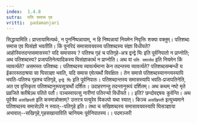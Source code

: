 ```yaml
---
index:  1.4.8
sutra:  पतिः समास एव
vritti:  padamanjari
---
```


सिद्धायामिति। प्राप्तायामित्यर्थः, न पुनर्निष्पन्नायाम्, न हि निष्पन्नायां नियमेन निवृत्तिः शक्या वक्तुम्। पतिशब्दः समास एव घिसंज्ञो भवतीति। किं पुनरिदं समासावयवस्य पतिशब्दस्य संज्ञा विधीयते? आहोस्वित्तदन्तसमासस्य? यदि समासस्य ? पतिश्च गृहं च पतिगृहे-अत्र द्वन्द्वे घिः इति पूर्वनिपातो न प्राप्नोति; अथ पतिशब्दस्य? प्रजापतिनेत्यादिकस्य घिसंज्ञाकार्थ न प्राप्नोति। अथ वा `पतिः समासेव` इति नियमेन किं व्यावर्त्यते? असमस्तः पतिशब्दः। पतिशब्दस्य व्यावर्त्यमाना केन तदन्तस्य व्यावर्त्यते? पतिशब्दसम्बन्धी य ईकारस्तदाश्रया सा घिसञ्ज्ञा भवति, यदि समास एवेत्यर्थो विवक्षितः। तेन समासे पतिशब्दस्यानन्त्यस्यापि भवति-पतिश्च गृहश्च पतिगृहे, `द्वन्द्वे घिः` इति पूर्वनिपातः। पतिशब्दान्तस्य समासस्यापि भवति-प्रजापतिनेति, अत एव वृत्तिकृता पतिशब्दानुरूपसूत्रार्थो दर्शितः। उदाहरणन्तु तदन्तानुरूपं दर्शितम्। अथ कथम्
नष्टे मृते प्रव्रजिते क्लीबेऽथ पतिते पतौ।
पञ्चस्वापत्सु नारीणां पतिरन्यो विधीयते।। इति? 
छन्दोवद्दषयः कुर्वन्ति। अथ पूर्वत्रैव `असखिपती` इति कस्मान्नोक्तम्? उत्तरत्र पत्युरेव विकल्पो यथा स्यात्। किञ्च `असखिपती` इत्युच्यमाने पतिशब्दस्य समासेऽपि न स्यात्--पतिगृहे इति। तथा च सखिशब्दस्य समासावयवस्यापि घिसञ्ज्ञाया अभावात्--सखिगृहे,गृहसखायाविति चानियमः पूर्वनिपातस्य।।
पदमञ्जरी
